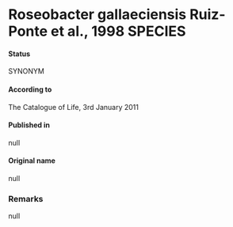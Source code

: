 # Roseobacter gallaeciensis Ruiz-Ponte et al., 1998 SPECIES

#### Status
SYNONYM

#### According to
The Catalogue of Life, 3rd January 2011

#### Published in
null

#### Original name
null

### Remarks
null